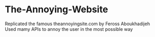# The-Annoying-Website
Replicated the famous theannoyingsite.com by Feross Aboukhadijeh
<br>
Used mamy APIs to annoy the user in the most possible way
